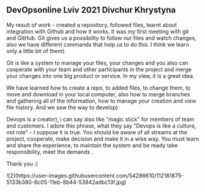 <h2>DevOpsonline Lviv 2021 Divchur Khrystyna</h2>
 <p> My result of work - created a repository, followed files, learnt about integration with Github and  how it works. It was my first meeting with git and GitHub. Git gives us a possibility to follow our files and watch changes, also we have different commands that help us to do this.  I think we learn only a little bit of them).</p>
 <p> Git is like a system to manage your files, your changes and you also can cooperate with your team and other participants in the project and merge your changes into one big product or service. In my view, it is a great idea.</p>
  <p> We have learned how to create a repo, to added files, to change them, to move and download in your local computer, also how to merge branches and gathering all of the information, how to manage your creation and view file history. And we saw the way to  develop)</p>
  <p>  Devops  is a creator), i can say also like "magic stick" for members of team and customers.  I adore this phrase, what they say "Devops is like a culture, not role" - I suppose it is true. You should be aware of all streams at the project, cooperate, make decision and make it in a wise way. You must learn and share the experience, to maintain the system and be ready take responsibility, meet the demands .</p>
  <p>  Thank you :)</p>
  <p> ![2](https://user-images.githubusercontent.com/54286610/112181675-5133b380-8c05-11eb-8b44-53842adbc13f.jpg)</p>

